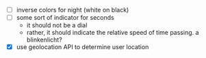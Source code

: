 - [ ] inverse colors for night (white on black)
- [ ] some sort of indicator for seconds 
  - it should not be a dial
  - rather, it should indicate the relative speed of time passing. a blinkenlicht?
- [x] use geolocation API to determine user location
